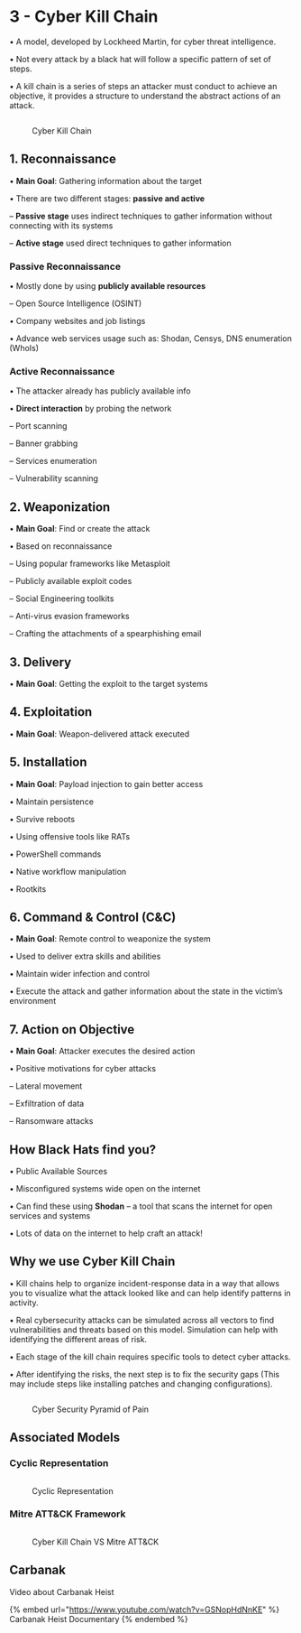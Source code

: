 # 3 - Cyber Kill Chain

• A model, developed by Lockheed Martin, for cyber threat intelligence.&#x20;

• Not every attack by a black hat will follow a specific pattern of set of steps.&#x20;

• A kill chain is a series of steps an attacker must conduct to achieve an objective, it provides a structure to understand the abstract actions of an attack.

<figure><img src="../../.gitbook/assets/image (1) (1) (1) (1) (1) (1) (1) (1) (1) (1) (1) (1) (1) (1) (1) (1) (1) (1) (1) (1) (1) (1) (1) (1) (1) (1) (1) (1) (1) (1) (1) (1) (1) (1) (1) (1) (1) (1) (1) (1) (1) (1) (1) (1) (1) (1) (1) (1) (1) (1) (1) (1) (1) (1) (1) (1) (1) (1) (1) (1) ( (1).png" alt=""><figcaption><p>Cyber Kill Chain</p></figcaption></figure>

## 1. Reconnaissance

• **Main Goal**: Gathering information about the target&#x20;

• There are two different stages: **passive and active**&#x20;

– **Passive stage** uses indirect techniques to gather information without connecting with its systems&#x20;

– **Active stage** used direct techniques to gather information

### Passive Reconnaissance

• Mostly done by using **publicly available resources**&#x20;

– Open Source Intelligence (OSINT)

• Company websites and job listings&#x20;

• Advance web services usage such as: Shodan, Censys, DNS enumeration (WhoIs)

### Active Reconnaissance

• The attacker already has publicly available info

• **Direct interaction** by probing the network&#x20;

– Port scanning&#x20;

– Banner grabbing&#x20;

– Services enumeration&#x20;

– Vulnerability scanning

## 2. Weaponization

• **Main Goal**: Find or create the attack&#x20;

• Based on reconnaissance&#x20;

– Using popular frameworks like Metasploit&#x20;

– Publicly available exploit codes&#x20;

– Social Engineering toolkits&#x20;

– Anti-virus evasion frameworks&#x20;

– Crafting the attachments of a spearphishing email

## 3. Delivery

• **Main Goal**: Getting the exploit to the target systems

## 4. Exploitation

• **Main Goal**: Weapon-delivered attack executed

## 5. Installation

• **Main Goal**: Payload injection to gain better access&#x20;

• Maintain persistence&#x20;

• Survive reboots&#x20;

• Using offensive tools like RATs&#x20;

• PowerShell commands&#x20;

• Native workflow manipulation&#x20;

• Rootkits

## 6. Command & Control (C\&C)

• **Main Goal**: Remote control to weaponize the system&#x20;

• Used to deliver extra skills and abilities&#x20;

• Maintain wider infection and control&#x20;

• Execute the attack and gather information about the state in the victim’s environment

## 7. Action on Objective

• **Main Goal**: Attacker executes the desired action&#x20;

• Positive motivations for cyber attacks&#x20;

– Lateral movement&#x20;

– Exfiltration of data&#x20;

– Ransomware attacks

## How Black Hats find you?

• Public Available Sources&#x20;

• Misconfigured systems wide open on the internet&#x20;

• Can find these using **Shodan** – a tool that scans the internet for open services and systems&#x20;

• Lots of data on the internet to help craft an attack!

## Why we use Cyber Kill Chain

• Kill chains help to organize incident-response data in a way that allows you to visualize what the attack looked like and can help identify patterns in activity.&#x20;

• Real cybersecurity attacks can be simulated across all vectors to find vulnerabilities and threats based on this model. Simulation can help with identifying the different areas of risk.&#x20;

• Each stage of the kill chain requires specific tools to detect cyber attacks.&#x20;

• After identifying the risks, the next step is to fix the security gaps (This may include steps like installing patches and changing configurations).

<figure><img src="../../.gitbook/assets/image (1) (1) (1) (1) (1) (1) (1) (1) (1) (1) (1) (1) (1) (1) (1) (1) (1) (1) (1) (1) (1) (1) (1) (1) (1) (1) (1) (1) (1) (1) (1) (1) (1) (1) (1) (1) (1) (1) (1) (1) (1) (1) (1) (1) (1) (1) (1) (1) (1) (1) (1) (1) (1) (1) (1) (1) (1) (1) (1) (1) ( (2).png" alt=""><figcaption><p>Cyber Security Pyramid of Pain</p></figcaption></figure>

## Associated Models

### Cyclic Representation

<figure><img src="../../.gitbook/assets/image (2) (1) (1) (1) (1) (1) (1) (1) (1) (1) (1) (1) (1) (1) (1) (1) (1) (1) (1) (1) (1) (1) (1) (1) (1) (1) (1) (1) (1) (1) (1) (1) (1) (1) (1) (1) (1) (1).png" alt=""><figcaption><p>Cyclic Representation</p></figcaption></figure>

### Mitre ATT\&CK Framework

<figure><img src="../../.gitbook/assets/image (3) (1) (1) (1) (1) (1) (1) (1) (1) (1) (1) (1) (1) (1) (1) (1) (1) (1) (1).png" alt=""><figcaption><p>Cyber Kill Chain VS Mitre ATT&#x26;CK</p></figcaption></figure>

## Carbanak

Video about Carbanak Heist

{% embed url="https://www.youtube.com/watch?v=GSNopHdNnKE" %}
Carbanak Heist Documentary
{% endembed %}

